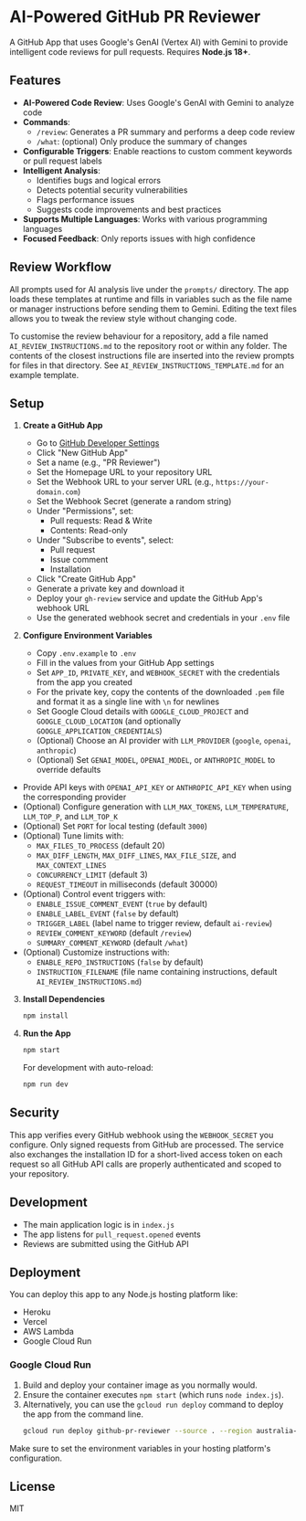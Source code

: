 # AI-Powered GitHub PR Reviewer

A GitHub App that uses Google's GenAI (Vertex AI) with Gemini to provide intelligent code reviews for pull requests. Requires **Node.js 18+**.

## Features

- **AI-Powered Code Review**: Uses Google's GenAI with Gemini to analyze code
- **Commands**:
  - `/review`: Generates a PR summary and performs a deep code review
  - `/what`: (optional) Only produce the summary of changes
- **Configurable Triggers**: Enable reactions to custom comment keywords or pull request labels
- **Intelligent Analysis**:
  - Identifies bugs and logical errors
  - Detects potential security vulnerabilities
  - Flags performance issues
  - Suggests code improvements and best practices
- **Supports Multiple Languages**: Works with various programming languages
- **Focused Feedback**: Only reports issues with high confidence

## Review Workflow

All prompts used for AI analysis live under the `prompts/` directory. The app loads these templates at runtime and fills in variables such as the file name or manager instructions before sending them to Gemini. Editing the text files allows you to tweak the review style without changing code.

To customise the review behaviour for a repository, add a file named `AI_REVIEW_INSTRUCTIONS.md` to the repository root or within any folder. The contents of the closest instructions file are inserted into the review prompts for files in that directory. See `AI_REVIEW_INSTRUCTIONS_TEMPLATE.md` for an example template.

## Setup

1. **Create a GitHub App**
   - Go to [GitHub Developer Settings](https://github.com/settings/apps)
   - Click "New GitHub App"
   - Set a name (e.g., "PR Reviewer")
   - Set the Homepage URL to your repository URL
   - Set the Webhook URL to your server URL (e.g., `https://your-domain.com`)
   - Set the Webhook Secret (generate a random string)
   - Under "Permissions", set:
     - Pull requests: Read & Write
     - Contents: Read-only
   - Under "Subscribe to events", select:
     - Pull request
     - Issue comment
     - Installation
   - Click "Create GitHub App"
   - Generate a private key and download it
   - Deploy your `gh-review` service and update the GitHub App's webhook URL
   - Use the generated webhook secret and credentials in your `.env` file

2. **Configure Environment Variables**
   - Copy `.env.example` to `.env`
   - Fill in the values from your GitHub App settings
   - Set `APP_ID`, `PRIVATE_KEY`, and `WEBHOOK_SECRET` with the credentials from the app you created
   - For the private key, copy the contents of the downloaded `.pem` file and format it as a single line with `\n` for newlines
   - Set Google Cloud details with `GOOGLE_CLOUD_PROJECT` and `GOOGLE_CLOUD_LOCATION` (and optionally `GOOGLE_APPLICATION_CREDENTIALS`)
   - (Optional) Choose an AI provider with `LLM_PROVIDER` (`google`, `openai`, `anthropic`)
   - (Optional) Set `GENAI_MODEL`, `OPENAI_MODEL`, or `ANTHROPIC_MODEL` to override defaults
  - Provide API keys with `OPENAI_API_KEY` or `ANTHROPIC_API_KEY` when using the
    corresponding provider
  - (Optional) Configure generation with `LLM_MAX_TOKENS`, `LLM_TEMPERATURE`,
    `LLM_TOP_P`, and `LLM_TOP_K`
  - (Optional) Set `PORT` for local testing (default `3000`)
   - (Optional) Tune limits with:
     - `MAX_FILES_TO_PROCESS` (default 20)
     - `MAX_DIFF_LENGTH`, `MAX_DIFF_LINES`, `MAX_FILE_SIZE`, and
       `MAX_CONTEXT_LINES`
     - `CONCURRENCY_LIMIT` (default 3)
     - `REQUEST_TIMEOUT` in milliseconds (default 30000)
   - (Optional) Control event triggers with:
     - `ENABLE_ISSUE_COMMENT_EVENT` (`true` by default)
     - `ENABLE_LABEL_EVENT` (`false` by default)
     - `TRIGGER_LABEL` (label name to trigger review, default `ai-review`)
     - `REVIEW_COMMENT_KEYWORD` (default `/review`)
     - `SUMMARY_COMMENT_KEYWORD` (default `/what`)
   - (Optional) Customize instructions with:
     - `ENABLE_REPO_INSTRUCTIONS` (`false` by default)
     - `INSTRUCTION_FILENAME` (file name containing instructions, default `AI_REVIEW_INSTRUCTIONS.md`)

3. **Install Dependencies**
   ```bash
   npm install
   ```

4. **Run the App**
   ```bash
   npm start
   ```

   For development with auto-reload:
   ```bash
   npm run dev
   ```

## Security

This app verifies every GitHub webhook using the `WEBHOOK_SECRET` you configure.
Only signed requests from GitHub are processed. The service also exchanges the
installation ID for a short-lived access token on each request so all GitHub API
calls are properly authenticated and scoped to your repository.

## Development

- The main application logic is in `index.js`
- The app listens for `pull_request.opened` events
- Reviews are submitted using the GitHub API

## Deployment

You can deploy this app to any Node.js hosting platform like:
- Heroku
- Vercel
- AWS Lambda
- Google Cloud Run

### Google Cloud Run

1. Build and deploy your container image as you normally would.
2. Ensure the container executes `npm start` (which runs `node index.js`).
3. Alternatively, you can use the `gcloud run deploy` command to deploy the app
   from the command line.
   ```bash
   gcloud run deploy github-pr-reviewer --source . --region australia-southeast1
   ```

Make sure to set the environment variables in your hosting platform's configuration.


## License

MIT

